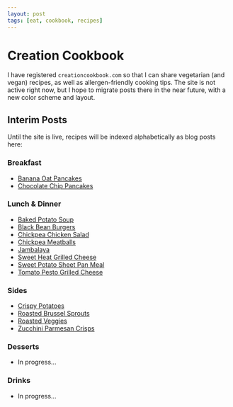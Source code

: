 ```yaml
---
layout: post
tags: [eat, cookbook, recipes]
---
```


# Creation Cookbook

I have registered `creationcookbook.com` so that I can share vegetarian (and vegan) recipes, as well as allergen-friendly cooking tips. The site is not active right now, but I hope to migrate posts there in the near future, with a new color scheme and layout.

## Interim Posts

Until the site is live, recipes will be indexed alphabetically as blog posts here:

### Breakfast

- [Banana Oat Pancakes](./banana-oat-pancakes)
- [Chocolate Chip Pancakes](./chocolate-chip-pancakes)

### Lunch & Dinner

- [Baked Potato Soup](./baked-potato-soup)
- [Black Bean Burgers](./black-bean-burgers)
- [Chickpea Chicken Salad](./chickpea-chicken-salad)
- [Chickpea Meatballs](./chickpea-meatballs)
- [Jambalaya](./jambalaya)
- [Sweet Heat Grilled Cheese](./sweet-heat-grilled-cheese)
- [Sweet Potato Sheet Pan Meal](./sweet-potato-sheet-pan-meal)
- [Tomato Pesto Grilled Cheese](./tomato-pesto-grilled-cheese)

### Sides

- [Crispy Potatoes](./crispy-potatoes)
- [Roasted Brussel Sprouts](./roasted-brussel-sprouts)
- [Roasted Veggies](./roasted-veggies)
- [Zucchini Parmesan Crisps](./zucchini-parmesan-crisps)

### Desserts

- In progress...

### Drinks

- In progress...
